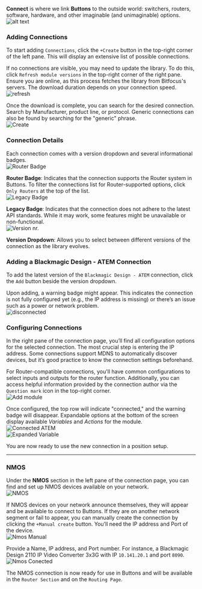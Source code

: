 **Connect** is where we link **Buttons** to the outside world: switchers, routers, software, hardware, and other imaginable (and unimaginable) options.  
![alt text](images/empty_connect.png)

### Adding Connections

To start adding `Connections`, click the `+Create` button in the top-right corner of the left pane. This will display an extensive list of possible connections.  

If no connections are visible, you may need to update the library. To do this, click `Refresh module versions` in the top-right corner of the right pane. Ensure you are online, as this process fetches the library from Bitfocus's servers. The download duration depends on your connection speed.  
![refresh](images/refresh.png)

Once the download is complete, you can search for the desired connection. Search by Manufacturer, product line, or protocol. Generic connections can also be found by searching for the "generic" phrase.  
![Create](images/create_1.png)

### Connection Details

Each connection comes with a version dropdown and several informational badges.  
![Router Badge](images/router_badge.png)

**Router Badge**: Indicates that the connection supports the Router system in Buttons. To filter the connections list for Router-supported options, click `Only Routers` at the top of the list.  
![Legacy Badge](images/legacy_badge.png)

**Legacy Badge**: Indicates that the connection does not adhere to the latest API standards. While it may work, some features might be unavailable or non-functional.  
![Version nr.](images/version_nr.png)

**Version Dropdown**: Allows you to select between different versions of the connection as the library evolves.

### Adding a Blackmagic Design - ATEM Connection

To add the latest version of the `Blackmagic Design - ATEM` connection, click the `Add` button beside the version dropdown.

Upon adding, a warning badge might appear. This indicates the connection is not fully configured yet (e.g., the IP address is missing) or there’s an issue such as a power or network problem.  
![disconnected](images/disconected.png)

### Configuring Connections

In the right pane of the connection page, you’ll find all configuration options for the selected connection. The most crucial step is entering the IP address. Some connections support MDNS to automatically discover devices, but it’s good practice to know the connection settings beforehand.

For Router-compatible connections, you'll have common configurations to select inputs and outputs for the router function. Additionally, you can access helpful information provided by the connection author via the `Question mark` icon in the top-right corner.  
![Add module](images/add_module.png)

Once configured, the top row will indicate "connected," and the warning badge will disappear. Expandable options at the bottom of the screen display available *Variables* and *Actions* for the module.  
![Connected ATEM](images/conected_atem.png)  
![Expanded Variable](images/expanded_variable.png)

You are now ready to use the new connection in a position setup.

---

### NMOS

Under the **NMOS** section in the left pane of the connection page, you can find and set up NMOS devices available on your network.  
![NMOS](images/nmos.png)

If NMOS devices on your network announce themselves, they will appear and be available to connect to Buttons. If they are on another network segment or fail to appear, you can manually create the connection by clicking the `+Manual create` button. You’ll need the IP address and Port of the device.  
![Nmos Manual](images/nmos_manual.png)

Provide a Name, IP address, and Port number. For instance, a Blackmagic Design 2110 IP Video Converter 3x3G with IP `10.141.20.1` and port `8090`.  
![Nmos Conected](images/nmos_conected.png)

The NMOS connection is now ready for use in Buttons and will be available in the `Router Section` and on the `Routing Page`.